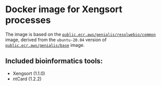 # Docker image for Xengsort processes

The image is based on the [`public.ecr.aws/genialis/resolwebio/common`](
https://gallery.ecr.aws/genialis/resolwebio/common) image, derived from the
`ubuntu-20.04` version of [`public.ecr.aws/genialis/base`](
https://gallery.ecr.aws/genialis/resolwebio/base) image.

Included bioinformatics tools:
------------------------------
* Xengsort (1.1.0)
* ntCard (1.2.2)
